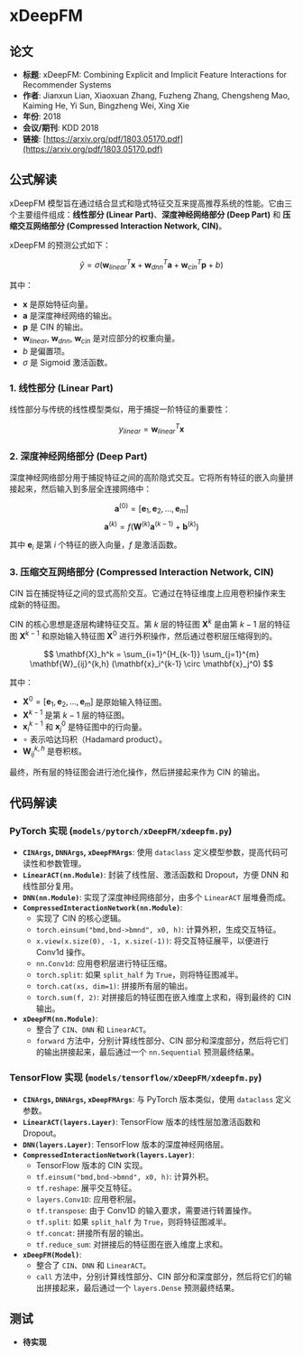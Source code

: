 # xDeepFM

## 论文

*   **标题**: xDeepFM: Combining Explicit and Implicit Feature Interactions for Recommender Systems
*   **作者**: Jianxun Lian, Xiaoxuan Zhang, Fuzheng Zhang, Chengsheng Mao, Kaiming He, Yi Sun, Bingzheng Wei, Xing Xie
*   **年份**: 2018
*   **会议/期刊**: KDD 2018
*   **链接**: [https://arxiv.org/pdf/1803.05170.pdf](https://arxiv.org/pdf/1803.05170.pdf)

## 公式解读

xDeepFM 模型旨在通过结合显式和隐式特征交互来提高推荐系统的性能。它由三个主要组件组成：**线性部分 (Linear Part)**、**深度神经网络部分 (Deep Part)** 和 **压缩交互网络部分 (Compressed Interaction Network, CIN)**。

xDeepFM 的预测公式如下：

$$
\hat{y} = \sigma(\mathbf{w}_{linear}^T \mathbf{x} + \mathbf{w}_{dnn}^T \mathbf{a} + \mathbf{w}_{cin}^T \mathbf{p} + b)
$$

其中：
*   $\mathbf{x}$ 是原始特征向量。
*   $\mathbf{a}$ 是深度神经网络的输出。
*   $\mathbf{p}$ 是 CIN 的输出。
*   $\mathbf{w}_{linear}$, $\mathbf{w}_{dnn}$, $\mathbf{w}_{cin}$ 是对应部分的权重向量。
*   $b$ 是偏置项。
*   $\sigma$ 是 Sigmoid 激活函数。

### 1. 线性部分 (Linear Part)

线性部分与传统的线性模型类似，用于捕捉一阶特征的重要性：

$$
y_{linear} = \mathbf{w}_{linear}^T \mathbf{x}
$$

### 2. 深度神经网络部分 (Deep Part)

深度神经网络部分用于捕捉特征之间的高阶隐式交互。它将所有特征的嵌入向量拼接起来，然后输入到多层全连接网络中：

$$
\mathbf{a}^{(0)} = [\mathbf{e}_1, \mathbf{e}_2, \dots, \mathbf{e}_m]
$$
$$
\mathbf{a}^{(k)} = f(\mathbf{W}^{(k)} \mathbf{a}^{(k-1)} + \mathbf{b}^{(k)})
$$

其中 $\mathbf{e}_i$ 是第 $i$ 个特征的嵌入向量，$f$ 是激活函数。

### 3. 压缩交互网络部分 (Compressed Interaction Network, CIN)

CIN 旨在捕捉特征之间的显式高阶交互。它通过在特征维度上应用卷积操作来生成新的特征图。

CIN 的核心思想是逐层构建特征交互。第 $k$ 层的特征图 $\mathbf{X}^k$ 是由第 $k-1$ 层的特征图 $\mathbf{X}^{k-1}$ 和原始输入特征图 $\mathbf{X}^0$ 进行外积操作，然后通过卷积层压缩得到的。

$$
\mathbf{X}_h^k = \sum_{i=1}^{H_{k-1}} \sum_{j=1}^{m} \mathbf{W}_{ij}^{k,h} (\mathbf{x}_i^{k-1} \circ \mathbf{x}_j^0)
$$

其中：
*   $\mathbf{X}^0 = [\mathbf{e}_1, \mathbf{e}_2, \dots, \mathbf{e}_m]$ 是原始输入特征图。
*   $\mathbf{X}^{k-1}$ 是第 $k-1$ 层的特征图。
*   $\mathbf{x}_i^{k-1}$ 和 $\mathbf{x}_j^0$ 是特征图中的行向量。
*   $\circ$ 表示哈达玛积（Hadamard product）。
*   $\mathbf{W}_{ij}^{k,h}$ 是卷积核。

最终，所有层的特征图会进行池化操作，然后拼接起来作为 CIN 的输出。

## 代码解读

### PyTorch 实现 (`models/pytorch/xDeepFM/xdeepfm.py`)

*   **`CINArgs`, `DNNArgs`, `xDeepFMArgs`**: 使用 `dataclass` 定义模型参数，提高代码可读性和参数管理。
*   **`LinearACT(nn.Module)`**: 封装了线性层、激活函数和 Dropout，方便 DNN 和线性部分复用。
*   **`DNN(nn.Module)`**: 实现了深度神经网络部分，由多个 `LinearACT` 层堆叠而成。
*   **`CompressedInteractionNetwork(nn.Module)`**:
    *   实现了 CIN 的核心逻辑。
    *   `torch.einsum("bmd,bnd->bmnd", x0, h)`: 计算外积，生成交互特征。
    *   `x.view(x.size(0), -1, x.size(-1))`: 将交互特征展平，以便进行 Conv1d 操作。
    *   `nn.Conv1d`: 应用卷积层进行特征压缩。
    *   `torch.split`: 如果 `split_half` 为 `True`，则将特征图减半。
    *   `torch.cat(xs, dim=1)`: 拼接所有层的输出。
    *   `torch.sum(f, 2)`: 对拼接后的特征图在嵌入维度上求和，得到最终的 CIN 输出。
*   **`xDeepFM(nn.Module)`**:
    *   整合了 `CIN`、`DNN` 和 `LinearACT`。
    *   `forward` 方法中，分别计算线性部分、CIN 部分和深度部分，然后将它们的输出拼接起来，最后通过一个 `nn.Sequential` 预测最终结果。

### TensorFlow 实现 (`models/tensorflow/xDeepFM/xdeepfm.py`)

*   **`CINArgs`, `DNNArgs`, `xDeepFMArgs`**: 与 PyTorch 版本类似，使用 `dataclass` 定义参数。
*   **`LinearACT(layers.Layer)`**: TensorFlow 版本的线性层加激活函数和 Dropout。
*   **`DNN(layers.Layer)`**: TensorFlow 版本的深度神经网络层。
*   **`CompressedInteractionNetwork(layers.Layer)`**:
    *   TensorFlow 版本的 CIN 实现。
    *   `tf.einsum("bmd,bnd->bmnd", x0, h)`: 计算外积。
    *   `tf.reshape`: 展平交互特征。
    *   `layers.Conv1D`: 应用卷积层。
    *   `tf.transpose`: 由于 Conv1D 的输入要求，需要进行转置操作。
    *   `tf.split`: 如果 `split_half` 为 `True`，则将特征图减半。
    *   `tf.concat`: 拼接所有层的输出。
    *   `tf.reduce_sum`: 对拼接后的特征图在嵌入维度上求和。
*   **`xDeepFM(Model)`**:
    *   整合了 `CIN`、`DNN` 和 `LinearACT`。
    *   `call` 方法中，分别计算线性部分、CIN 部分和深度部分，然后将它们的输出拼接起来，最后通过一个 `layers.Dense` 预测最终结果。

## 测试

*   **待实现**
